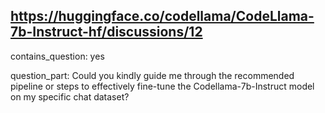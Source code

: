 ## https://huggingface.co/codellama/CodeLlama-7b-Instruct-hf/discussions/12

contains_question: yes

question_part: Could you kindly guide me through the recommended pipeline or steps to effectively fine-tune the Codellama-7b-Instruct model on my specific chat dataset?